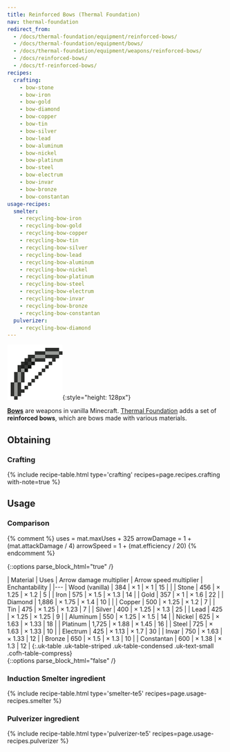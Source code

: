 ```yaml
---
title: Reinforced Bows (Thermal Foundation)
nav: thermal-foundation
redirect_from:
  - /docs/thermal-foundation/equipment/reinforced-bows/
  - /docs/thermal-foundation/equipment/bows/
  - /docs/thermal-foundation/equipment/weapons/reinforced-bows/
  - /docs/reinforced-bows/
  - /docs/tf-reinforced-bows/
recipes:
  crafting:
    - bow-stone
    - bow-iron
    - bow-gold
    - bow-diamond
    - bow-copper
    - bow-tin
    - bow-silver
    - bow-lead
    - bow-aluminum
    - bow-nickel
    - bow-platinum
    - bow-steel
    - bow-electrum
    - bow-invar
    - bow-bronze
    - bow-constantan
usage-recipes:
  smelter:
    - recycling-bow-iron
    - recycling-bow-gold
    - recycling-bow-copper
    - recycling-bow-tin
    - recycling-bow-silver
    - recycling-bow-lead
    - recycling-bow-aluminum
    - recycling-bow-nickel
    - recycling-bow-platinum
    - recycling-bow-steel
    - recycling-bow-electrum
    - recycling-bow-invar
    - recycling-bow-bronze
    - recycling-bow-constantan
  pulverizer:
    - recycling-bow-diamond
---
```


![Reinforced Bows](/assets/images/thermal-foundation/bows.gif){:style="height: 128px"}


**[Bows](https://minecraft.gamepedia.com/Bow)** are weapons in vanilla
Minecraft. [Thermal Foundation](/docs/thermal-foundation/) adds a set of
**reinforced bows**, which are bows made with various materials.


Obtaining
---------

### Crafting
{% include recipe-table.html type='crafting' recipes=page.recipes.crafting with-note=true %}


Usage
-----

### Comparison
{% comment %}
uses = mat.maxUses + 325
arrowDamage = 1 + (mat.attackDamage / 4)
arrowSpeed = 1 + (mat.efficiency / 20)
{% endcomment %}

{::options parse_block_html="true" /}
<div class="uk-overflow-container">
| Material | Uses | Arrow damage multiplier | Arrow speed multiplier | Enchantability |
|---
| Wood (vanilla) | 384 | × 1 | × 1 | 15 |
|
| Stone | 456 | × 1.25 | × 1.2 | 5 |
| Iron | 575 | × 1.5 | × 1.3 | 14 |
| Gold | 357 | × 1 | × 1.6 | 22 |
| Diamond | 1,886 | × 1.75 | × 1.4 | 10 |
|
| Copper | 500 | × 1.25 | × 1.2 | 7 |
| Tin | 475 | × 1.25 | × 1.23 | 7 |
| Silver | 400 | × 1.25 | × 1.3 | 25 |
| Lead | 425 | × 1.25 | × 1.25 | 9 |
| Aluminum | 550 | × 1.25 | × 1.5 | 14 |
| Nickel | 625 | × 1.63 | × 1.33 | 18 |
| Platinum | 1,725 | × 1.88 | × 1.45 | 16 |
| Steel | 725 | × 1.63 | × 1.33 | 10 |
| Electrum | 425 | × 1.13 | × 1.7 | 30 |
| Invar | 750 | × 1.63 | × 1.33 | 12 |
| Bronze | 650 | × 1.5 | × 1.3 | 10 |
| Constantan | 600 | × 1.38 | × 1.3 | 12 |
{:.uk-table .uk-table-striped .uk-table-condensed .uk-text-small .cofh-table-compress}
</div>
{::options parse_block_html="false" /}

### Induction Smelter ingredient
{% include recipe-table.html type='smelter-te5' recipes=page.usage-recipes.smelter %}

### Pulverizer ingredient
{% include recipe-table.html type='pulverizer-te5' recipes=page.usage-recipes.pulverizer %}

